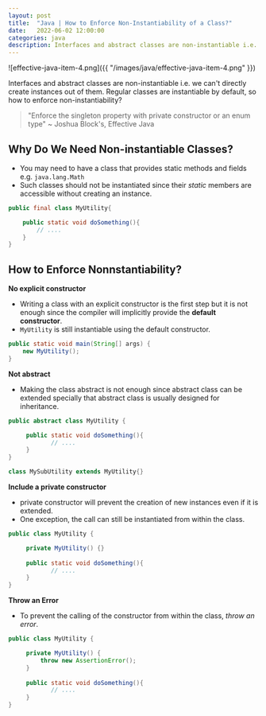 ```yaml
---
layout: post
title:  "Java | How to Enforce Non-Instantiability of a Class?"
date:   2022-06-02 12:00:00
categories: java
description: Interfaces and abstract classes are non-instantiable i.e. we can't directly create instances out of them. Regular classes are instantiable by default, so how to enforce non-instantiability?  
---
```



![effective-java-item-4.png]({{ "/images/java/effective-java-item-4.png" }})

Interfaces and abstract classes are non-instantiable i.e. we can't directly create instances out of them. Regular classes are instantiable by default, so how to enforce non-instantiability? 

> "Enforce the singleton property with private constructor or an enum type" ~ Joshua Block's, Effective Java 

## Why Do We Need Non-instantiable Classes?

- You may need to have a class that provides static methods and fields e.g. `java.lang.Math`
- Such classes should not be instantiated since their *static* members are accessible without creating an instance.

```java
public final class MyUtility{

    public static void doSomething(){
        // ....
    }
}
```

##  How to Enforce Nonnstantiability?  

**No explicit constructor**

- Writing a class with an explicit constructor is the first step but it is not enough since the compiler will implicitly provide the **default constructor**.
- `MyUtility` is still instantiable using the default constructor. 

```java
public static void main(String[] args) {
    new MyUtility();
}
```

**Not abstract**

- Making the class abstract is not enough since abstract class can be extended specially that abstract class is usually designed for inheritance. 

```java
public abstract class MyUtility {

	 public static void doSomething(){
	        // ....
	 }
}

class MySubUtility extends MyUtility{}
```

**Include a private constructor**

- private constructor will prevent the creation of new instances even if it is extended.
- One exception, the call can still be instantiated from within the class. 

```java
public class MyUtility {

	 private MyUtility() {}
	 
	 public static void doSomething(){
	        // ....
	 }
}
```

**Throw an Error**

- To prevent the calling of the constructor from within the class, _throw an error_.

```java
public class MyUtility {

	 private MyUtility() {
         throw new AssertionError();
     }
	 
	 public static void doSomething(){
	        // ....
	 }
}
```
